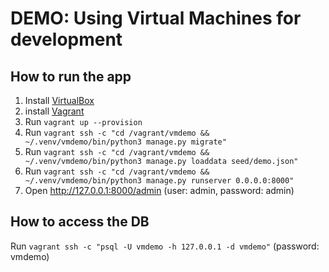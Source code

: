 # DEMO: Using Virtual Machines for development

## How to run the app
1. Install [VirtualBox](https://www.virtualbox.org/)
2. install [Vagrant](https://developer.hashicorp.com/vagrant)
3. Run `vagrant up --provision`
4. Run `vagrant ssh -c "cd /vagrant/vmdemo && ~/.venv/vmdemo/bin/python3 manage.py migrate"`
5. Run `vagrant ssh -c "cd /vagrant/vmdemo && ~/.venv/vmdemo/bin/python3 manage.py loaddata seed/demo.json"`
6. Run `vagrant ssh -c "cd /vagrant/vmdemo && ~/.venv/vmdemo/bin/python3 manage.py runserver 0.0.0.0:8000"`
7. Open http://127.0.0.1:8000/admin (user: admin, password: admin)

## How to access the DB
Run `vagrant ssh -c "psql -U vmdemo -h 127.0.0.1 -d vmdemo"` (password: vmdemo)
